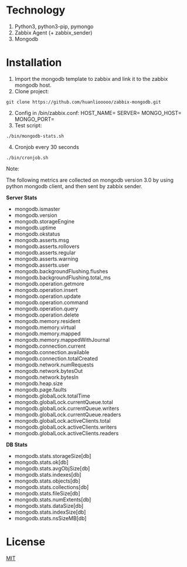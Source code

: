 # Technology

1. Python3, python3-pip, pymongo
2. Zabbix Agent (+ zabbix_sender)
3. Mongodb

# Installation

1. Import the mongodb template to zabbix and link it to the zabbix mongodb host.
2. Clone project:

```
git clone https://github.com/huanliooooo/zabbix-mongodb.git
```

2. Config in /bin/zabbix.conf:
   HOST_NAME=
   SERVER=
   MONGO_HOST=
   MONGO_PORT=
3. Test script:

```
./bin/mongodb-stats.sh
```

4. Cronjob every 30 seconds

```
./bin/cronjob.sh
```

Note:

The following metrics are collected on mongodb version 3.0 by using python mongodb client, and then sent by zabbix sender.

**Server Stats**

- mongodb.ismaster
- mongodb.version
- mongodb.storageEngine
- mongodb.uptime
- mongodb.okstatus
- mongodb.asserts.msg
- mongodb.asserts.rollovers
- mongodb.asserts.regular
- mongodb.asserts.warning
- mongodb.asserts.user
- mongodb.backgroundFlushing.flushes
- mongodb.backgroundFlushing.total_ms
- mongodb.operation.getmore
- mongodb.operation.insert
- mongodb.operation.update
- mongodb.operation.command
- mongodb.operation.query
- mongodb.operation.delete
- mongodb.memory.resident
- mongodb.memory.virtual
- mongodb.memory.mapped
- mongodb.memory.mappedWithJournal
- mongodb.connection.current
- mongodb.connection.available
- mongodb.connection.totalCreated
- mongodb.network.numRequests
- mongodb.network.bytesOut
- mongodb.network.bytesIn
- mongodb.heap.size
- mongodb.page.faults
- mongodb.globalLock.totalTime
- mongodb.globalLock.currentQueue.total
- mongodb.globalLock.currentQueue.writers
- mongodb.globalLock.currentQueue.readers
- mongodb.globalLock.activeClients.total
- mongodb.globalLock.activeClients.writers
- mongodb.globalLock.activeClients.readers

**DB Stats**

- mongodb.stats.storageSize[db]
- mongodb.stats.ok[db]
- mongodb.stats.avgObjSize[db]
- mongodb.stats.indexes[db]
- mongodb.stats.objects[db]
- mongodb.stats.collections[db]
- mongodb.stats.fileSize[db]
- mongodb.stats.numExtents[db]
- mongodb.stats.dataSize[db]
- mongodb.stats.indexSize[db]
- mongodb.stats.nsSizeMB[db]

# License

[MIT](/LICENSE.md)
